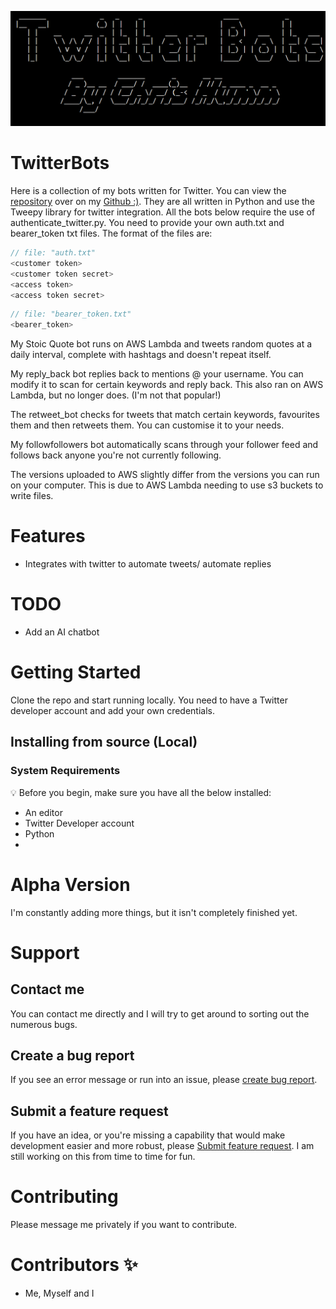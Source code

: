 ![TwitterBotsTITLE](https://github.com/chrishumm/twitter-bots/blob/28a2970f11be6b97caf71fd0f1230434c6fc22aa/twitterbots.png)

# TwitterBots

Here is a collection of my bots written for Twitter. You can view the [repository](https://github.com/chrishumm/twitter-bots) over on my [Github :)](https://www.github.com/chrishumm). They are all written in Python and use the Tweepy library for twitter integration.
All the bots below require the use of authenticate_twitter.py. You need to provide your own auth.txt and bearer_token txt files.
The format of the files are:

~~~js
// file: "auth.txt"
<customer token>
<customer token secret>
<access token>
<access token secret>
~~~

~~~js
// file: "bearer_token.txt"
<bearer_token>
~~~

My Stoic Quote bot runs on AWS Lambda and tweets random quotes at a daily interval, complete with hashtags and doesn't repeat itself.

My reply_back bot replies back to mentions @ your username. You can modify it to scan for certain keywords and reply back. This also ran on AWS Lambda, but no longer does. (I'm not that popular!)

The retweet_bot checks for tweets that match certain keywords, favourites them and then retweets them. You can customise it to your needs.

My followfollowers bot automatically scans through your follower feed and follows back anyone you're not currently following. 

The versions uploaded to AWS slightly differ from the versions you can run on your computer. This is due to AWS Lambda needing to use s3 buckets to write files.

# Features

- Integrates with twitter to automate tweets/ automate replies

# TODO

- Add an AI chatbot

# Getting Started

Clone the repo and start running locally. You need to have a Twitter developer account and add your own credentials.

## Installing from source (Local)

### System Requirements

:bulb: Before you begin, make sure you have all the below installed:

- An editor
- Twitter Developer account
- Python
- 
# Alpha Version

I'm constantly adding more things, but it isn't completely finished yet.
# Support

## Contact me
You can contact me directly and I will try to get around to sorting out the numerous bugs. 

## Create a bug report

If you see an error message or run into an issue, please [create bug report](https://github.com/chrishumm/twitter-bots/issues/new?assignees=&labels=type%3A%20bug&template=bug_report.md&title=). 


## Submit a feature request

If you have an idea, or you're missing a capability that would make development easier and more robust, please [Submit feature request](https://github.com/chrishumm/twitter-bots/issues/new?assignees=&labels=type%3A%20feature%20request&template=feature_request.md&title=).
I am still working on this from time to time for fun.

# Contributing

Please message me privately if you want to contribute.

# Contributors ✨

- Me, Myself and I
